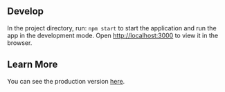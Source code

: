 ## Develop

In the project directory, run: ```npm start``` to start the application and run the app in the development mode.
Open [http://localhost:3000](http://localhost:3000) to view it in the browser.

## Learn More

You can see the production version [here](https://chovic.com).